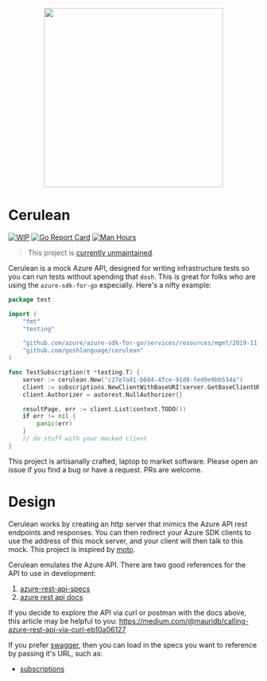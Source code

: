 <p align="center">
    <a href="https://aka.ms/free-account">
    <img src="https://raw.githubusercontent.com/ashleymcnamara/gophers/296b4d47f5313822b348e442837ca2d32a7704a3/Azure_Gophers.png" width="360"></a>
</p>

# Cerulean

[![WIP](https://img.shields.io/badge/alpha-unstable-yellow)]() [![Go Report Card](https://goreportcard.com/badge/github.com/goshlanguage/cerulean)](https://goreportcard.com/report/github.com/goshlanguage/cerulean) [![Man Hours](https://img.shields.io/endpoint?url=https%3A%2F%2Fmh.jessemillar.com%2Fhours%3Frepo%3Dhttps%3A%2F%2Fgithub.com%2Fgoshlanguage%2Fcerulean.git)](https://jessemillar.com/r/man-hours)

> This project is [currently unmaintained](POSTMORTEM.md).

Cerulean is a mock Azure API, designed for writing infrastructure tests so you can run tests without spending that `dosh`. This is great for folks who are using the `azure-sdk-for-go` especially. Here's a nifty example:

```go
package test

import (
    "fmt"
    "testing"

    "github.com/azure/azure-sdk-for-go/services/resources/mgmt/2019-11-01/subscriptions"
    "github.com/goshlanguage/cerulean"
)

func TestSubscription(t *testing.T) {
    server := cerulean.New("c27e7a81-b684-4fce-91d8-fed9e9bb534a")
    client := subscriptions.NewClientWithBaseURI(server.GetBaseClientURI())
    client.Authorizer = autorest.NullAuthorizer{}

    resultPage, err := client.List(context.TODO())
    if err != nil {
	    panic(err)
    }
    // do stuff with your mocked client
}
```

This project is artisanally crafted, laptop to market software. Please open an issue if you find a bug or have a request. PRs are welcome.

# Design

Cerulean works by creating an http server that mimics the Azure API rest endpoints and responses. You can then redirect your Azure SDK clients to use the address of this mock server, and your client will then talk to this mock. This project is inspired by [moto](https://github.com/spulec/moto).

Cerulean emulates the Azure API. There are two good references for the API to use in development:
 1. [azure-rest-api-specs](https://github.com/Azure/azure-rest-api-specs)
 1. [azure rest api docs](https://docs.microsoft.com/en-us/rest/api/azure/)

If you decide to explore the API via curl or postman with the docs above, this article may be helpful to you:
https://medium.com/@mauridb/calling-azure-rest-api-via-curl-eb10a06127

If you prefer [swagger](https://editor.swagger.io/), then you can load in the specs you want to reference by passing it's URL, such as:

- [subscriptions](https://raw.githubusercontent.com/Azure/azure-rest-api-specs/master/specification/subscription/resource-manager/Microsoft.Subscription/stable/2020-01-01/subscriptions.json)

